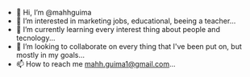 - 👋 Hi, I’m @mahhguima
- 👀 I’m interested in marketing jobs, educational, beeing a teacher...
- 🌱 I’m currently learning every interest thing about people and tecnology...
- 💞️ I’m looking to collaborate on every thing that I've been put on, but mostly in my goals...
- 📫 How to reach me mahh.guima1@gmail.com...

<!---
mahhguima/mahhguima is a ✨ special ✨ repository because its `README.md` (this file) appears on your GitHub profile.
You can click the Preview link to take a look at your changes.
--->
